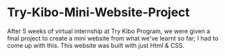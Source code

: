 # Try-Kibo-Mini-Website-Project
After 5 weeks of virtual internship at Try Kibo Program, we were given a final project to create a mini website from what we've learnt so far; I had to come up with this. This website was built with just Html &amp; CSS.
